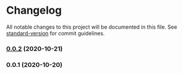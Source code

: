 # Changelog

All notable changes to this project will be documented in this file. See [standard-version](https://github.com/conventional-changelog/standard-version) for commit guidelines.

### [0.0.2](https://github.com/36node/youyuan-core-sdk-js/compare/v0.0.1...v0.0.2) (2020-10-21)

### 0.0.1 (2020-10-20)
